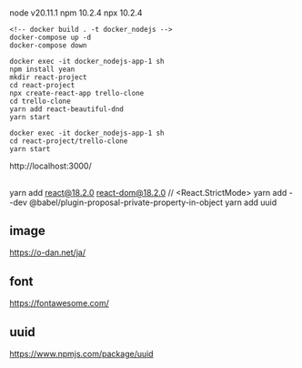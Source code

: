 # 
node v20.11.1
npm 10.2.4
npx 10.2.4

```
<!-- docker build . -t docker_nodejs -->
docker-compose up -d
docker-compose down
```

```
docker exec -it docker_nodejs-app-1 sh
npm install yean
mkdir react-project
cd react-project
npx create-react-app trello-clone
cd trello-clone
yarn add react-beautiful-dnd
yarn start
```

```
docker exec -it docker_nodejs-app-1 sh
cd react-project/trello-clone
yarn start
```
http://localhost:3000/

##
yarn add react@18.2.0 react-dom@18.2.0
// <React.StrictMode>
yarn add --dev @babel/plugin-proposal-private-property-in-object
yarn add uuid

## image
https://o-dan.net/ja/

## font
https://fontawesome.com/

## uuid
https://www.npmjs.com/package/uuid